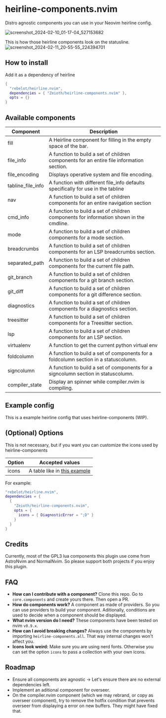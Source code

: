 # heirline-components.nvim
Distro agnostic components you can use in your Neovim heirline config.

![screenshot_2024-02-10_01-17-04_527153682](https://github.com/Zeioth/heirline-components.nvim/assets/3357792/5b1e8dd7-3ae2-4a45-ba79-b0efd2ae6076)

This is how those heirline components look on the statusline.
![screenshot_2024-02-11_20-55-55_224394701](https://github.com/Zeioth/heirline-components.nvim/assets/3357792/3ce6a449-4a9e-4e20-bb00-51df8e25a616)

## How to install
Add it as a dependency of heirline

```lua
{
  "rebelot/heirline.nvim",
  dependencies = { "Zeioth/heirline-components.nvim" },
  opts = {}
}
```

## Available components

| Component | Description |
|-----------|-------------|
| fill | A Heirline component for filling in the empty space of the bar. |
| file_info | A function to build a set of children components for an entire file information section. |
| file_encoding | Displays operative system and file encoding. |
| tabline_file_info | A function with different file_info defaults specifically for use in the tabline |
| nav | A function to build a set of children components for an entire navigation section |
| cmd_info | A function to build a set of children components for information shown in the cmdline. |
| mode | A function to build a set of children components for a mode section. |
| breadcrumbs | A function to build a set of children components for an LSP breadcrumbs section. |
| separated_path | A function to build a set of children components for the current file path. |
| git_branch | A function to build a set of children components for a git branch section. |
| git_diff | A function to build a set of children components for a git difference section. |
| diagnostics | A function to build a set of children components for a diagnostics section. |
| treesitter | A function to build a set of children components for a Treesitter section. |
| lsp | A function to build a set of children components for an LSP section. |
| virtualenv | A function to get the current python virtual env |
| foldcolumn | A function to build a set of components for a foldcolumn section in a statuscolumn. |
| signcolumn | A function to build a set of components for a signcolumn section in statuscolumn. |
| compiler_state | Display an spinner while compiler.nvim is compiling. |

## Example config
This is a example heirline config that uses heirline-components (WIP).

## (Optional) Options
This is not necessary, but if you want you can customize the icons used by heirline-components

| Option | Accepted values |
|--------|-------------|
| icons  | A table like in [this example](https://github.com/Zeioth/heirline-components.nvim/blob/main/lua/heirline-components/config.lua) |

For example:
```lua
"rebelot/heirline.nvim",
dependencies = {
  {
    "Zeioth/heirline-components.nvim",
    opts = {
      icons = { DiagnosticError = ";D" }
    }
  }
}
```
## Credits
Currently, most of the GPL3 lua components this plugin use come from AstroNvim and NormalNvim. So please support both projects if you enjoy this plugin.

## FAQ
* **How can I contribute with a component?** Clone this repo. Go to `core.components` and create yours there. Then open a PR.
* **How do components work?** A component as made of providers. So you can use providers to build your component. Aditionally, conditions are used to decide when a component should be displayed.
* **What nvim version do I need?** These components have been tested on nvim `v0.9.x`.
* **How can I avoid breaking changes?** Always use the components by importing `heirline-components.all`. That way internal changes won't affect you.
* **Icons look weird:** Make sure you are using nerd fonts. Otherwise you can set the option `icons` to pass a collection with your own icons.

## Roadmap
* Ensure all components are agnostic → Let's ensure there are no external dependencies left.
* Implement an aditional component for overseer.
* On the compiler.nvim component (which we may rebrand, or copy as overseer component), try to remove the hotfix condition that prevents overseer from displaying a error on new buffers. They might have fixed that.
